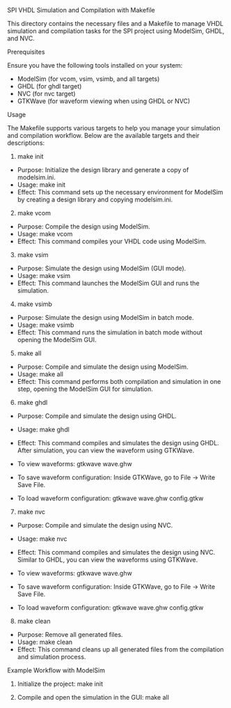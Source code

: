 SPI VHDL Simulation and Compilation with Makefile

This directory contains the necessary files and a Makefile to manage VHDL simulation and compilation tasks for the SPI project using ModelSim, GHDL, and NVC.

Prerequisites

Ensure you have the following tools installed on your system:

- ModelSim (for vcom, vsim, vsimb, and all targets)
- GHDL (for ghdl target)
- NVC (for nvc target)
- GTKWave (for waveform viewing when using GHDL or NVC)

Usage

The Makefile supports various targets to help you manage your simulation and compilation workflow. Below are the available targets and their descriptions:

1. make init
- Purpose: Initialize the design library and generate a copy of modelsim.ini.
- Usage: 
  make init
- Effect: This command sets up the necessary environment for ModelSim by creating a design library and copying modelsim.ini.

2. make vcom
- Purpose: Compile the design using ModelSim.
- Usage:
  make vcom
- Effect: This command compiles your VHDL code using ModelSim.

3. make vsim
- Purpose: Simulate the design using ModelSim (GUI mode).
- Usage:
  make vsim
- Effect: This command launches the ModelSim GUI and runs the simulation.

4. make vsimb
- Purpose: Simulate the design using ModelSim in batch mode.
- Usage:
  make vsimb
- Effect: This command runs the simulation in batch mode without opening the ModelSim GUI.

5. make all
- Purpose: Compile and simulate the design using ModelSim.
- Usage:
  make all
- Effect: This command performs both compilation and simulation in one step, opening the ModelSim GUI for simulation.

6. make ghdl
- Purpose: Compile and simulate the design using GHDL.
- Usage:
  make ghdl
- Effect: This command compiles and simulates the design using GHDL. After simulation, you can view the waveform using GTKWave.

- To view waveforms:
  gtkwave wave.ghw
- To save waveform configuration:
  Inside GTKWave, go to File -> Write Save File.
- To load waveform configuration:
  gtkwave wave.ghw config.gtkw

7. make nvc
- Purpose: Compile and simulate the design using NVC.
- Usage:
  make nvc
- Effect: This command compiles and simulates the design using NVC. Similar to GHDL, you can view the waveforms using GTKWave.

- To view waveforms:
  gtkwave wave.ghw
- To save waveform configuration:
  Inside GTKWave, go to File -> Write Save File.
- To load waveform configuration:
  gtkwave wave.ghw config.gtkw

8. make clean
- Purpose: Remove all generated files.
- Usage:
  make clean
- Effect: This command cleans up all generated files from the compilation and simulation process.

Example Workflow with ModelSim

1. Initialize the project:
   make init

2. Compile and open the simulation in the GUI:
   make all
